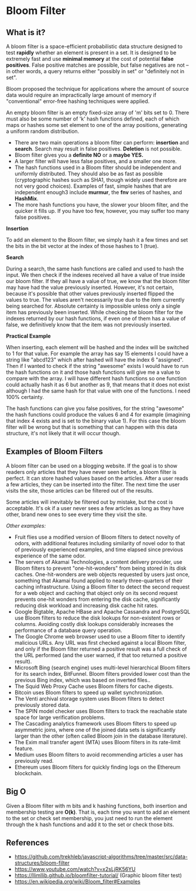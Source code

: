 # Bloom Filter

## What is it?
A bloom filter is a space-efficient probabilistic data structure designed to test **rapidly** whether an element is present in a set. It is designed to be extremely fast and use **minimal memory** at the cost of potential **false positives**. False positive matches are possible, but false negatives are not – in other words, a query returns either "possibly in set" or "definitely not in set".

Bloom proposed the technique for applications where the amount of source data would require an impractically large amount of memory if "conventional" error-free hashing techniques were applied.

An empty bloom filter is an empty fixed-size array of 'm' bits set to 0. There must also be some number of 'k' hash functions defined, each of which maps or hashes some set element to one of the array positions, generating a uniform random distribution. 

- There are two main operations a bloom filter can perform: **insertion** and **search**. Search may result in false positives. **Deletion** is not possible.
- Bloom filter gives you a **definite NO** or a **maybe YES.**
- A larger filter will have less false positives, and a smaller one more. 
- The hash functions used in a Bloom filter should be independent and uniformly distributed. They should also be as fast as possible (cryptographic hashes such as SHA1, though widely used therefore are not very good choices). Examples of fast, simple hashes that are independent enough3 include **murmur**, the **fnv** series of hashes, and **HashMix**. 
- The more hash functions you have, the slower your bloom filter, and the quicker it fills up. If you have too few, however, you may suffer too many false positives. 


**Insertion**

To add an element to the Bloom filter, we simply hash it a few times and set the bits in the bit vector at the index of those hashes to 1 (true). 

**Search**

During a search, the same hash functions are called and used to hash the input. We then check if the indexes received all have a value of true inside our bloom filter. If they all have a value of true, we know that the bloom filter may have had the value previously inserted.
However, it's not certain, because it's possible that other values previously inserted flipped the values to true. The values aren't necessarily true due to the item currently being searched for. Absolute certainty is impossible unless only a single item has previously been inserted.
While checking the bloom filter for the indexes returned by our hash functions, if even one of them has a value of false, we definitively know that the item was not previously inserted.


**Practical Example**
 
When inserting, each element will be hashed and the index will be switched to 1 for that value. For example the array has say 15 elements I could have a string like "abcd123" which after hashed will have the index 6 "assigned". Then if I wanted to check if the string "awesome" exists I would have to run the hash functions on it and those hash functions will give me a value to compare with the array. I will have different hash functions so one function could actually hash it as 6 but another as 9, that means that it does not exist although I had the same hash for that value with one of the functions. I need 100% certainty.

The hash functions can give you false positives, for the string "awesome" the hash functions could produce the values 6 and 4 for example (imagining that index 4 exists and is set to the binary value 1). For this case the bloom filter will be wrong but that is something that can happen with this data structure, it's not likely that it will occur though.

## Examples of Bloom Filters

A bloom filter can be used on a blogging website. If the goal is to show readers only articles that they have never seen before, a bloom filter is perfect. It can store hashed values based on the articles. After a user reads a few articles, they can be inserted into the filter. The next time the user visits the site, those articles can be filtered out of the results.

Some articles will inevitably be filtered out by mistake, but the cost is acceptable. It's ok if a user never sees a few articles as long as they have other, brand new ones to see every time they visit the site.

*Other examples:*

- Fruit flies use a modified version of Bloom filters to detect novelty of odors, with additional features including similarity of novel odor to that of previously experienced examples, and time elapsed since previous experience of the same odor.
- The servers of Akamai Technologies, a content delivery provider, use Bloom filters to prevent "one-hit-wonders" from being stored in its disk caches. One-hit-wonders are web objects requested by users just once, something that Akamai found applied to nearly three-quarters of their caching infrastructure. Using a Bloom filter to detect the second request for a web object and caching that object only on its second request prevents one-hit wonders from entering the disk cache, significantly reducing disk workload and increasing disk cache hit rates.
- Google Bigtable, Apache HBase and Apache Cassandra and PostgreSQL use Bloom filters to reduce the disk lookups for non-existent rows or columns. Avoiding costly disk lookups considerably increases the performance of a database query operation.
- The Google Chrome web browser used to use a Bloom filter to identify malicious URLs. Any URL was first checked against a local Bloom filter, and only if the Bloom filter returned a positive result was a full check of the URL performed (and the user warned, if that too returned a positive result).
- Microsoft Bing (search engine) uses multi-level hierarchical Bloom filters for its search index, BitFunnel. Bloom filters provided lower cost than the previous Bing index, which was based on inverted files..
- The Squid Web Proxy Cache uses Bloom filters for cache digests.
- Bitcoin uses Bloom filters to speed up wallet synchronization.
- The Venti archival storage system uses Bloom filters to detect previously stored data.
- The SPIN model checker uses Bloom filters to track the reachable state space for large verification problems.
- The Cascading analytics framework uses Bloom filters to speed up asymmetric joins, where one of the joined data sets is significantly larger than the other (often called Bloom join in the database literature).
- The Exim mail transfer agent (MTA) uses Bloom filters in its rate-limit feature.
- Medium uses Bloom filters to avoid recommending articles a user has previously read.
- Ethereum uses Bloom filters for quickly finding logs on the Ethereum blockchain.

## Big O

Given a Bloom filter with m bits and k hashing functions, both insertion and membership testing are **O(k)**. That is, each time you want to add an element to the set or check set membership, you just need to run the element through the k hash functions and add it to the set or check those bits. 

## References
- https://github.com/trekhleb/javascript-algorithms/tree/master/src/data-structures/bloom-filter
- https://www.youtube.com/watch?v=x2sLjRK56YU
- https://llimllib.github.io/bloomfilter-tutorial/ (Graphic bloom filter test)
- https://en.wikipedia.org/wiki/Bloom_filter#Examples